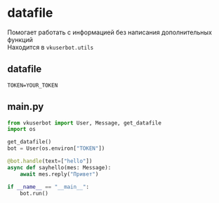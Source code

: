 # datafile
Помогает работать с информацией без написания дополнительных функций</br>
Находится в `vkuserbot.utils`

## datafile
```
TOKEN=YOUR_TOKEN
```

## main.py
```python
from vkuserbot import User, Message, get_datafile
import os

get_datafile()
bot = User(os.environ["TOKEN"])

@bot.handle(text=["hello"])
async def sayhello(mes: Message):
    await mes.reply("Привет")

if __name__ == "__main__":
    bot.run()
```